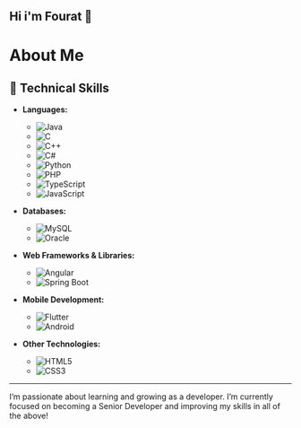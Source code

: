 ## Hi i'm Fourat 👋

# About Me

## 🚀 Technical Skills

- **Languages:** 
  - ![Java](https://img.shields.io/badge/Java-007396?style=flat&logo=java&logoColor=white)
  - ![C](https://img.shields.io/badge/C-A8B9CC?style=flat&logo=c&logoColor=white)
  - ![C++](https://img.shields.io/badge/C++-00599C?style=flat&logo=cplusplus&logoColor=white)
  - ![C#](https://img.shields.io/badge/C%23-239120?style=flat&logo=csharp&logoColor=white)
  - ![Python](https://img.shields.io/badge/Python-3776AB?style=flat&logo=python&logoColor=white)
  - ![PHP](https://img.shields.io/badge/PHP-777BB4?style=flat&logo=php&logoColor=white)
  - ![TypeScript](https://img.shields.io/badge/TypeScript-3178C6?style=flat&logo=typescript&logoColor=white)
  - ![JavaScript](https://img.shields.io/badge/JavaScript-F7DF1E?style=flat&logo=javascript&logoColor=black)

- **Databases:** 
  - ![MySQL](https://img.shields.io/badge/MySQL-4479A1?style=flat&logo=mysql&logoColor=white)
  - ![Oracle](https://img.shields.io/badge/Oracle-F80000?style=flat&logo=oracle&logoColor=white)

- **Web Frameworks & Libraries:** 
  - ![Angular](https://img.shields.io/badge/Angular-DD0031?style=flat&logo=angular&logoColor=white)
  - ![Spring Boot](https://img.shields.io/badge/Spring%20Boot-6DB33F?style=flat&logo=springboot&logoColor=white)

- **Mobile Development:** 
  - ![Flutter](https://img.shields.io/badge/Flutter-02569B?style=flat&logo=flutter&logoColor=white)
  - ![Android](https://img.shields.io/badge/Android-3DDC84?style=flat&logo=android&logoColor=white)

- **Other Technologies:** 
  - ![HTML5](https://img.shields.io/badge/HTML5-E34F26?style=flat&logo=html5&logoColor=white)
  - ![CSS3](https://img.shields.io/badge/CSS3-1572B6?style=flat&logo=css3&logoColor=white)

---

I’m passionate about learning and growing as a developer. I’m currently focused on becoming a Senior Developer and improving my skills in all of the above!
